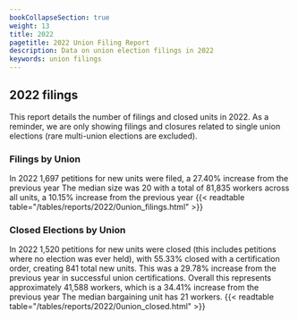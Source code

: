 ```yaml
---
bookCollapseSection: true
weight: 13
title: 2022
pagetitle: 2022 Union Filing Report
description: Data on union election filings in 2022
keywords: union filings
---
```


## 2022 filings

This report details the number of filings and closed units in 2022. As a reminder, we are only showing filings and closures related to single union elections (rare multi-union elections are excluded).

### Filings by Union
In 2022 1,697 petitions for new units were filed, a 27.40% increase from the previous year The median size was 20 with a total of 81,835 workers across all units, a 10.15% increase from the previous year
{{< readtable table="/tables/reports/2022/0union_filings.html" >}}

### Closed Elections by Union
In 2022 1,520 petitions for new units were closed (this includes petitions where no election was ever held), with 55.33% closed with a certification order, creating 841 total new units. This was a 29.78% increase from the previous year in successful union certifications. Overall this represents approximately 41,588 workers, which is a 34.41% increase from the previous year The median bargaining unit has 21 workers.
{{< readtable table="/tables/reports/2022/0union_closed.html" >}}
